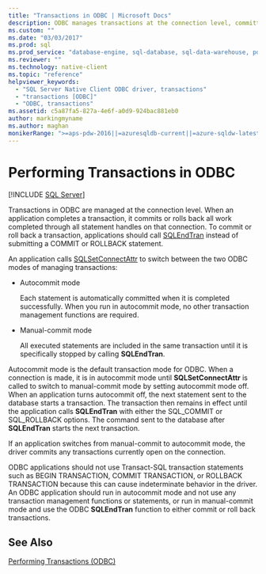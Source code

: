 ```yaml
---
title: "Transactions in ODBC | Microsoft Docs"
description: ODBC manages transactions at the connection level, committing or rolling back all work completed, either in autocommit or manual-commit mode.
ms.custom: ""
ms.date: "03/03/2017"
ms.prod: sql
ms.prod_service: "database-engine, sql-database, sql-data-warehouse, pdw"
ms.reviewer: ""
ms.technology: native-client
ms.topic: "reference"
helpviewer_keywords: 
  - "SQL Server Native Client ODBC driver, transactions"
  - "transactions [ODBC]"
  - "ODBC, transactions"
ms.assetid: c5a87fa5-827a-4e6f-a0d9-924bac881eb0
author: markingmyname
ms.author: maghan
monikerRange: ">=aps-pdw-2016||=azuresqldb-current||=azure-sqldw-latest||>=sql-server-2016||=sqlallproducts-allversions||>=sql-server-linux-2017||=azuresqldb-mi-current"
---
```

# Performing Transactions in ODBC
[!INCLUDE [SQL Server](../../../includes/applies-to-version/sql-asdb-asdbmi-asdw-pdw.md)]

  Transactions in ODBC are managed at the connection level. When an application completes a transaction, it commits or rolls back all work completed through all statement handles on that connection. To commit or roll back a transaction, applications should call [SQLEndTran](../../../relational-databases/native-client-odbc-api/sqlendtran.md) instead of submitting a COMMIT or ROLLBACK statement.  
  
 An application calls [SQLSetConnectAttr](../../../relational-databases/native-client-odbc-api/sqlsetconnectattr.md) to switch between the two ODBC modes of managing transactions:  
  
-   Autocommit mode  
  
     Each statement is automatically committed when it is completed successfully. When you run in autocommit mode, no other transaction management functions are required.  
  
-   Manual-commit mode  
  
     All executed statements are included in the same transaction until it is specifically stopped by calling **SQLEndTran**.  
  
 Autocommit mode is the default transaction mode for ODBC. When a connection is made, it is in autocommit mode until **SQLSetConnectAttr** is called to switch to manual-commit mode by setting autocommit mode off. When an application turns autocommit off, the next statement sent to the database starts a transaction. The transaction then remains in effect until the application calls **SQLEndTran** with either the SQL_COMMIT or SQL_ROLLBACK options. The command sent to the database after **SQLEndTran** starts the next transaction.  
  
 If an application switches from manual-commit to autocommit mode, the driver commits any transactions currently open on the connection.  
  
 ODBC applications should not use Transact-SQL transaction statements such as BEGIN TRANSACTION, COMMIT TRANSACTION, or ROLLBACK TRANSACTION because this can cause indeterminate behavior in the driver. An ODBC application should run in autocommit mode and not use any transaction management functions or statements, or run in manual-commit mode and use the ODBC **SQLEndTran** function to either commit or roll back transactions.  
  
## See Also  
 [Performing Transactions &#40;ODBC&#41;](https://msdn.microsoft.com/library/f431191a-5762-4f0b-85bb-ac99aff29724)  
  
  
